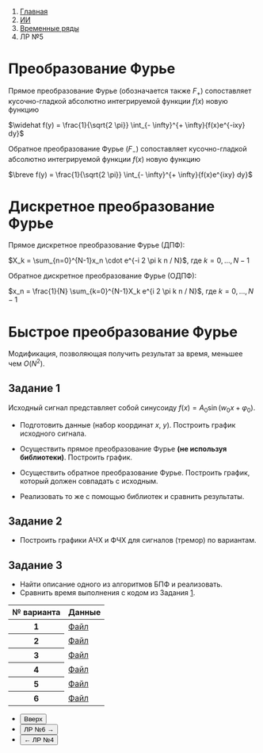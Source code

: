 <ol class="breadcrumb">
  <li class="breadcrumb-item"><a href="{{ site.baseurl }}">Главная</a></li>
  <li class="breadcrumb-item"><a href="{{ site.baseurl }}/artificial-intelligence/index.html">ИИ</a></li>
  <li class="breadcrumb-item"><a href="{{ site.baseurl }}/artificial-intelligence/time-series/index.html">Временные ряды</a></li>
  <li class="breadcrumb-item active">ЛР №5</li>
</ol>

<nav>
  <ul></ul>
</nav>


# Преобразование Фурье

Прямое преобразование Фурье (обозначается также $F_+$) сопоставляет кусочно-гладкой абсолютно интегрируемой функции $f(x)$ новую функцию

$\widehat f(y) = \frac{1}{\sqrt{2 \pi}} \int_{- \infty}^{+ \infty}{f(x)e^{-ixy} dy}$

Обратное преобразование Фурье ($F_−$) сопоставляет кусочно-гладкой абсолютно интегрируемой функции $f(x)$ новую функцию

$\breve f(y) = \frac{1}{\sqrt{2 \pi}} \int_{- \infty}^{+ \infty}{f(x)e^{ixy} dy}$

# Дискретное преобразование Фурье

Прямое дискретное преобразование Фурье (ДПФ):

$X_k = \sum_{n=0}^{N-1}x_n \cdot e^{-i 2 \pi k n / N}$, где $k = 0, ..., N-1$

Обратное дискретное преобразование Фурье (ОДПФ):

$x_n = \frac{1}{N} \sum_{k=0}^{N-1}X_k e^{i 2 \pi k n / N}$, где $k = 0, ..., N-1$

# Быстрое преобразование Фурье

Модификация, позволяющая получить результат за время, меньшее чем $O(N^{2})$. 

## Задание 1

Исходный сигнал представляет собой синусоиду $f(x) = A_0 \sin(w_0 x + \varphi _0 )$.

* Подготовить данные (набор координат $x$, $y$). Построить график исходного сигнала.

* Осуществить прямое преобразование Фурье **(не используя библиотеки)**. Построить график.

* Осуществить обратное преобразование Фурье. Построить график, который должен совпадать с исходным.

* Реализовать то же с помощью библиотек и сравнить результаты.


## Задание 2

* Построить графики АЧХ и ФЧХ для сигналов (тремор) по вариантам.

## Задание 3

* Найти описание одного из алгоритмов БПФ и реализовать.
* Сравнить время выполнения с кодом из Задания [1](#задание-1).




<div class="table-responsive">
<table class="table table-hover border-primary">
   <thead>
     <tr class="table-dark">
       <th scope="col">№ варианта</th>
       <th scope="col">Данные</th>
     </tr>
   </thead>
   <tbody>
     <tr>
       <th scope="row">1</th>
       <td><a href="https://disk.yandex.ru/d/bnqTyeOGDRYc3w" target="_blank">Файл</a></td>
     </tr>
     <tr>
       <th scope="row">2</th>
       <td><a href="https://disk.yandex.ru/d/IbGzaFNgpxMxtw" target="_blank">Файл</a></td>
     </tr>
     <tr>
       <th scope="row">3</th>
       <td><a href="https://disk.yandex.ru/d/5iD8Y0tnvu0o6A" target="_blank">Файл</a></td>
     </tr>
     <tr>
       <th scope="row">4</th>
       <td><a href="https://disk.yandex.ru/d/8afhtsPSK2_ZkQ" target="_blank">Файл</a></td>
     </tr>
     <tr>
       <th scope="row">5</th>
       <td><a href="https://disk.yandex.ru/d/HJOfJTaAD6dIug" target="_blank">Файл</a></td>
     </tr>
     <tr>
       <th scope="row">6</th>
       <td><a href="https://disk.yandex.ru/d/HZbg5FX8XpQ3LQ" target="_blank">Файл</a></td>
     </tr>
    </tbody>
</table>
</div>

<div class="row">
  <div class="col-lg-12">
    <ul class="list-unstyled">
      <li class="float-end">
        <button type="button" class="btn btn-outline-primary" onclick="window.location.href='#преобразование-фурье';">Вверх</button>
      </li>
      <li  class="float-end">
       <button type="button" class="btn btn-primary" onclick="window.location.href='{{ site.baseurl }}/artificial-intelligence/time-series/labs/lab6.html';">ЛР №6 →</button>
     </li>
      <li>
        <button type="button" class="btn btn-primary" onclick="window.location.href='{{ site.baseurl }}/artificial-intelligence/time-series/labs/lab4.html';">← ЛР №4</button>
      </li>
    </ul>
  </div>
</div>
